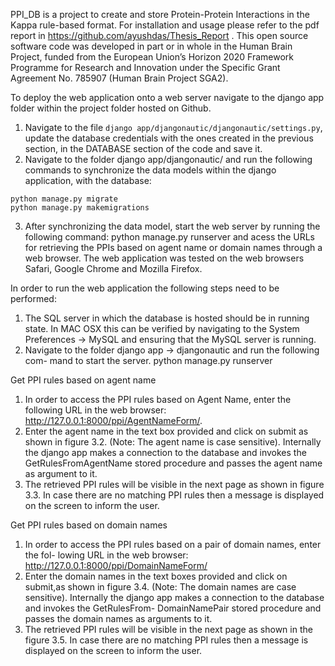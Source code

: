 PPI_DB is a project to create and store Protein-Protein Interactions in the Kappa rule-based format.
For installation and usage please refer to the pdf report in
https://github.com/ayushdas/Thesis_Report .
This open source software code was developed in part or in whole in the Human Brain Project, 
funded from the European Union’s Horizon 2020 Framework Programme for Research and Innovation 
under the Specific Grant Agreement No. 785907 (Human Brain Project SGA2).

To deploy the web application onto a web server navigate to the django app folder within the project folder hosted on Github.
1. Navigate to the file `django app/djangonautic/djangonautic/settings.py`, update the database credentials with the ones created in the previous section, in the DATABASE section of the code and save it.
2. Navigate to the folder django app/djangonautic/ and run the following commands to synchronize the data models within the django application, with the database:
```
python manage.py migrate
python manage.py makemigrations
```
3. After synchronizing the data model, start the web server by running the following command:
python manage.py runserver
and acess the URLs for retrieving the PPIs based on agent name or domain names through a web browser.
The web application was tested on the web browsers Safari, Google Chrome and Mozilla Firefox.

In order to run the web application the following steps need to be performed:
1. The SQL server in which the database is hosted should be in running state. In MAC OSX this can be verified by navigating to the System Preferences → MySQL and ensuring that the MySQL server is running.
2. Navigate to the folder django app → djangonautic and run the following com- mand to start the server.
python manage.py runserver

Get PPI rules based on agent name
1. In order to access the PPI rules based on Agent Name, enter the following URL in the web browser: http://127.0.0.1:8000/ppi/AgentNameForm/.
2. Enter the agent name in the text box provided and click on submit as shown in figure 3.2. (Note: The agent name is case sensitive). Internally the django app makes a connection to the database and invokes the GetRulesFromAgentName stored procedure and passes the agent name as argument to it.
3. The retrieved PPI rules will be visible in the next page as shown in figure 3.3. In case there are no matching PPI rules then a message is displayed on the screen to inform the user.

Get PPI rules based on domain names
1. In order to access the PPI rules based on a pair of domain names, enter the fol- lowing URL in the web browser: http://127.0.0.1:8000/ppi/DomainNameForm/
2. Enter the domain names in the text boxes provided and click on submit,as shown in figure 3.4. (Note: The domain names are case sensitive). Internally the django app makes a connection to the database and invokes the GetRulesFrom- DomainNamePair stored procedure and passes the domain names as arguments to it.
3. The retrieved PPI rules will be visible in the next page as shown in the figure 3.5. In case there are no matching PPI rules then a message is displayed on the screen to inform the user.



